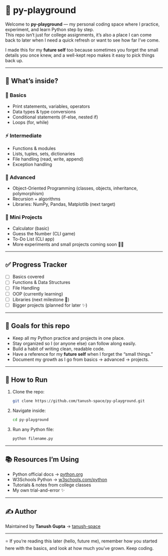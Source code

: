 # 🐍 py-playground  

Welcome to **py-playground** — my personal coding space where I practice, experiment, and learn Python step by step.  
This repo isn’t just for college assignments, it’s also a place I can come back to later when I need a quick refresh or want to see how far I’ve come.  

I made this for my **future self** too because sometimes you forget the small details you once knew, and a well-kept repo makes it easy to pick things back up.  

---

## 📌 What’s inside?  

### 🌱 Basics  
- Print statements, variables, operators  
- Data types & type conversions  
- Conditional statements (if-else, nested if)  
- Loops (for, while)  

### ⚡ Intermediate  
- Functions & modules  
- Lists, tuples, sets, dictionaries  
- File handling (read, write, append)  
- Exception handling  

### 🚀 Advanced 
- Object-Oriented Programming (classes, objects, inheritance, polymorphism)  
- Recursion + algorithms  
- Libraries: NumPy, Pandas, Matplotlib (next target)  

### 🎯 Mini Projects  
- Calculator (basic)  
- Guess the Number (CLI game)  
- To-Do List (CLI app)  
- More experiments and small projects coming soon 👩‍💻  

---

## ✅ Progress Tracker  

- [ ] Basics covered  
- [ ] Functions & Data Structures  
- [ ] File Handling  
- [ ] OOP (currently learning)  
- [ ] Libraries (next milestone 🚀)  
- [ ] Bigger projects (planned for later ✨)  

---

## 📖 Goals for this repo  

- Keep all my Python practice and projects in one place.  
- Stay organized so I (or anyone else) can follow along easily.  
- Build a habit of writing clean, readable code.  
- Have a reference for my **future self** when I forget the “small things.”  
- Document my growth as I go from basics → advanced → projects.  

---

## 🔧 How to Run  

1. Clone the repo:  
   ```bash
   git clone https://github.com/tanush-space/py-playground.git
   ```

2. Navigate inside:

   ```bash
   cd py-playground
   ```

3. Run any Python file:

   ```bash
   python filename.py
   ```

---

## 📚 Resources I’m Using

* Python official docs → [python.org](https://docs.python.org/3/)
* W3Schools Python → [w3schools.com/python](https://www.w3schools.com/python/)
* Tutorials & notes from college classes
* My own trial-and-error ✨

---

## ✍️ Author

Maintained by **Tanush Gupta** → [tanush-space](https://github.com/tanush-space)

---

⭐ If you’re reading this later (hello, future me), remember how you started here with the basics, and look at how much you’ve grown. Keep coding.

